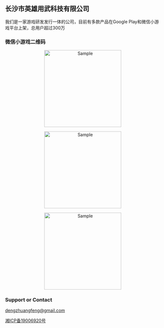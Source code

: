 ## 长沙市英雄用武科技有限公司

我们是一家游戏研发发行一体的公司，目前有多款产品在Google Play和微信小游戏平台上架，总用户超过300万


### 微信小游戏二维码
<p align="center">
    <img src="http://dadidzf.github.io/tetris.jpg" alt="Sample"  width="250" height="250">
    <p align="center">
    </p>
</p>
<p align="center">
    <img src="http://dadidzf.github.io/english.jpg" alt="Sample"  width="250" height="250">
    <p align="center">
    </p>
</p>
<p align="center">
    <img src="http://dadidzf.github.io/math.jpg" alt="Sample"  width="250" height="250">
    <p align="center">
    </p>
</p>

### Support or Contact
dengzhuangfeng@gmail.com


[湘ICP备19006920号](http://http://www.beian.miit.gov.cn/)
